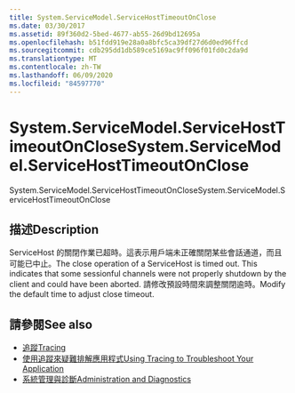 ```yaml
---
title: System.ServiceModel.ServiceHostTimeoutOnClose
ms.date: 03/30/2017
ms.assetid: 89f360d2-5bed-4677-ab55-26d9bd12695a
ms.openlocfilehash: b51fdd919e28a0a8bfc5ca39df27d6d0ed96ffcd
ms.sourcegitcommit: cdb295dd1db589ce5169ac9ff096f01fd0c2da9d
ms.translationtype: MT
ms.contentlocale: zh-TW
ms.lasthandoff: 06/09/2020
ms.locfileid: "84597770"
---
```

# <a name="systemservicemodelservicehosttimeoutonclose"></a><span data-ttu-id="6b8c4-102">System.ServiceModel.ServiceHostTimeoutOnClose</span><span class="sxs-lookup"><span data-stu-id="6b8c4-102">System.ServiceModel.ServiceHostTimeoutOnClose</span></span>
<span data-ttu-id="6b8c4-103">System.ServiceModel.ServiceHostTimeoutOnClose</span><span class="sxs-lookup"><span data-stu-id="6b8c4-103">System.ServiceModel.ServiceHostTimeoutOnClose</span></span>  
  
## <a name="description"></a><span data-ttu-id="6b8c4-104">描述</span><span class="sxs-lookup"><span data-stu-id="6b8c4-104">Description</span></span>  
 <span data-ttu-id="6b8c4-105">ServiceHost 的關閉作業已超時。這表示用戶端未正確關閉某些會話通道，而且可能已中止。</span><span class="sxs-lookup"><span data-stu-id="6b8c4-105">The close operation of a ServiceHost is timed out. This indicates that some sessionful channels were not properly shutdown by the client and could have been aborted.</span></span> <span data-ttu-id="6b8c4-106">請修改預設時間來調整關閉逾時。</span><span class="sxs-lookup"><span data-stu-id="6b8c4-106">Modify the default time to adjust close timeout.</span></span>  
  
## <a name="see-also"></a><span data-ttu-id="6b8c4-107">請參閱</span><span class="sxs-lookup"><span data-stu-id="6b8c4-107">See also</span></span>

- [<span data-ttu-id="6b8c4-108">追蹤</span><span class="sxs-lookup"><span data-stu-id="6b8c4-108">Tracing</span></span>](index.md)
- [<span data-ttu-id="6b8c4-109">使用追蹤來疑難排解應用程式</span><span class="sxs-lookup"><span data-stu-id="6b8c4-109">Using Tracing to Troubleshoot Your Application</span></span>](using-tracing-to-troubleshoot-your-application.md)
- [<span data-ttu-id="6b8c4-110">系統管理與診斷</span><span class="sxs-lookup"><span data-stu-id="6b8c4-110">Administration and Diagnostics</span></span>](../index.md)
